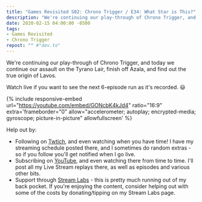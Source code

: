 ```yaml
---
title: "Games Revisited S02: Chrono Trigger / E34: What Star is This?"
description: "We're continuing our play-through of Chrono Trigger, and today we continue our assault on the Tyrano Lair, finish off Azala, and find out the true origin of Lavos."
date: 2020-02-15 04:00:00 -0500
tags:
- Games Revisited
- Chrono Trigger
repost: "" #"dev.to"
---
```


We're continuing our play-through of Chrono Trigger, and today we continue our assault on the Tyrano Lair, finish off Azala, and find out the true origin of Lavos.

Watch live if you want to see the next 6-episode run as it's recorded. :smiley:
<!--more-->

{% include responsive-embed url="https://youtube.com/embed/GONcbK4kJd4" ratio="16:9" extra='frameborder="0" allow="accelerometer; autoplay; encrypted-media; gyroscope; picture-in-picture" allowfullscreen' %}

Help out by:
 * Following on [Twtich](https://twitch.tv/AnonJr_Live), and even watching when you have time! I have my streaming schedule posted there, and I sometimes do random extras - so if you follow you'll get notified when I go live.
 * Subscribing on [YouTube](http://www.youtube.com/channel/UCXafqhKHbkSUIrq0LAuu0tw), and even watching there from time to time. I'll post all my Live Stream replays there, as well as episodes and various other bits.
 * Support through [Stream Labs](https://streamlabs.com/anonjr_live) - this is pretty much running out of my back pocket. If you're enjoying the content, consider helping out with some of the costs by donating/tipping on my Stream Labs page.